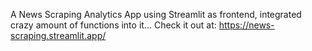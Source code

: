 A News Scraping Analytics App using Streamlit as frontend, integrated crazy amount of functions into it...
Check it out at: https://news-scraping.streamlit.app/ 
